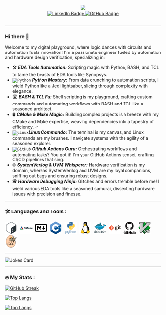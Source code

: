 <div id="header" align="center">
  <img src="https://github.com/mayankchaudhary26/Cool-Readme-ideas/blob/master/data/multi-screen.gif?raw=true" width="175"/>
</div>
<div id="badges" align="center">
  <a href="https://www.linkedin.com/in/nadeemyaseen)">
    <img src="https://img.shields.io/badge/LinkedIn-blue?style=for-the-badge&logo=linkedin&logoColor=white" alt="LinkedIn Badge"/>
  </a>
  <a href="https://github.com/nadeemyaseen-rs">
    <img src="https://img.shields.io/badge/GitHub-yellow?style=for-the-badge&logo=github&logoColor=black" alt="GitHub Badge"/>
  </a>
</div>
<div id="badges" align="center">
    <img src="https://komarev.com/ghpvc/?username=nadeemyaseen-rs&style=flat-square&color=blue" alt=""/>
</div>

---

### Hi there 👋

Welcome to my digital playground, where logic dances with circuits and automation fuels innovation!  I'm a passionate engineer fueled by automation and hardware design verification, specializing in:

- 🛠️ ***EDA Tools Automation:*** Scripting magic with Python, BASH, and TCL to tame the beasts of EDA tools like Synopsys.
- <div align="left">
  <code><img width="15" src="https://user-images.githubusercontent.com/25181517/183423507-c056a6f9-1ba8-4312-a350-19bcbc5a8697.png" alt="Python" title="Python"/></code> <b><i>Python Mastery:</i></b> From data crunching to automation scripts, I wield Python like a Jedi lightsaber, slicing through complexity with elegance.</div> 
- 🛣️ ***BASH & TCL Fu:*** Shell scripting is my playground, crafting custom commands and automating workflows with BASH and TCL like a seasoned architect. ️
- 🛢️ ***CMake & Make Magic:*** Building complex projects is a breeze with my CMake and Make expertise, weaving dependencies into a tapestry of efficiency. ‍♂️
- <div align="left">
	<code><img width="25" src="https://github.com/marwin1991/profile-technology-icons/assets/76662862/2481dc48-be6b-4ebb-9e8c-3b957efe69fa" alt="Linux" title="Linux"/></code><b><i>Linux Commando:</i></b> The terminal is my canvas, and Linux commands are my brushes. I navigate systems with the agility of a seasoned explorer.</div>
 - <div align="left">
  	<code><img width="15" src="https://user-images.githubusercontent.com/25181517/192108374-8da61ba1-99ec-41d7-80b8-fb2f7c0a4948.png" alt="GitHub" title="GitHub"/></code> <b><i>GitHub Actions Guru:</i></b> Orchestrating workflows and automating tasks? You got it! I'm your GitHub Actions sensei, crafting CI/CD pipelines that sing.</div>
- 🌐 ***SystemVerilog & UVM Whisperer:*** Hardware verification is my domain, whereas SystemVerilog and UVM are my loyal companions, sniffing out bugs and ensuring robust designs.
- 🕵️ ***Hardware Debugging Ninja:*** Glitches and errors tremble before me! I wield various EDA tools like a seasoned samurai, dissecting hardware issues with precision and finesse.

---

### :hammer_and_wrench: Languages and Tools :
<div>
  <img src="https://github.com/devicons/devicon/blob/master/icons/bash/bash-original.svg" title="BASH" alt="BASH" width="40" height="40"/>&nbsp;
  <img src="https://github.com/devicons/devicon/blob/master/icons/cmake/cmake-original-wordmark.svg" title="CMake" alt="CMake" width="40" height="40"/>&nbsp;
  <img src="https://github.com/devicons/devicon/blob/master/icons/markdown/markdown-original.svg" title="Markdown" alt="Markdown" width="40" height="40"/>&nbsp;
  <img src="https://github.com/devicons/devicon/blob/master/icons/cplusplus/cplusplus-original.svg" title="C++" alt="C++" width="40" height="40"/>&nbsp;
  <img src="https://github.com/devicons/devicon/blob/master/icons/python/python-original-wordmark.svg" title="Python" alt="Python" width="40" height="40"/>&nbsp;
  <img src="https://github.com/devicons/devicon/blob/master/icons/linux/linux-original.svg" title="Linux" alt="Linux" width="40" height="40"/>&nbsp;
  <img src="https://github.com/devicons/devicon/blob/master/icons/docker/docker-original-wordmark.svg"  title="Docker" alt="Docker" width="40" height="40"/>&nbsp;
  <img src="https://github.com/devicons/devicon/blob/master/icons/git/git-original-wordmark.svg" title="Git" alt="Git" width="40" height="40"/>&nbsp;
  <img src="https://github.com/devicons/devicon/blob/master/icons/github/github-original-wordmark.svg" title="GitHub" alt="GitHub" width="40" height="40"/>&nbsp;
  <img src="https://github.com/devicons/devicon/blob/master/icons/vim/vim-original.svg" title="Vim" alt="Vim" width="40" height="40"/>&nbsp;
  <img src="https://github.com/devicons/devicon/blob/master/icons/gcc/gcc-original.svg" title="GCC"  alt="GCC" width="40" height="40"/>&nbsp;
</div>

---

<!-- HTML -->
<img src="https://readme-jokes.vercel.app/api?hideBorder&theme=cobalt&qColor=%23944bcc&aColor=%23bbdb51" alt="Jokes Card" />

---
### :fire: My Stats :

[![GitHub Streak](http://github-readme-streak-stats.herokuapp.com?user=nadeemyaseen-rs&theme=radical&hide_border=true)](https://git.io/streak-stats)

[![Top Langs](https://github-readme-stats.vercel.app/api/top-langs/?username=nadeemyaseen-rs)](https://github.com/anuraghazra/github-readme-stats)

[![Top Langs](https://github-readme-stats.vercel.app/api/top-langs/?username=nadeemyaseen-rs&layout=compact&theme=vision-friendly-dark)](https://github.com/anuraghazra/github-readme-stats)

